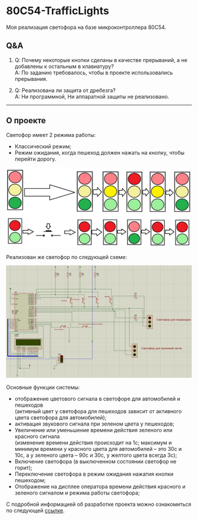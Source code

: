 # 80C54-TrafficLights

Моя реализация светофора на базе микроконтроллера 80С54.

## Q&A

1) Q: Почему некоторые кнопки сделаны в качестве прерываний, а не добавлены к остальным в клавиатуру?  
A: По заданию требовалось, чтобы в проекте использовались прерывания.

2) Q: Реализована ли защита от дребезга?  
   A: Ни программной, Ни аппаратной защиты не реализовано.

---

## О проекте

Светофор имеет 2 режима работы:

- Классический режим;
- Режим ожидания, когда пешеход должен нажать на кнопку, чтобы перейти дорогу.

![Режимы работы](/images/mode.jpg)

Реализован же светофор по следующей схеме:

![Схема](/images/scheme.jpg)

Основные функции системы:

- отображение цветового сигнала в светофоре для автомобилей и пешеходов  
(активный цвет у светофора для пешеходов зависит от активного цвета светофора для автомобилей);
- активация звукового сигнала при зеленом цвета у пешеходов;
- Увеличение или уменьшение времени действия зеленого или красного сигнала  
(изменение времени действия происходит на 1с; максимум и минимум времени у красного цвета для автомобилей – это 30с и 10с, а у зеленого цвета – 90с и 30с, у желтого цвета всегда 3с);
- Включение светофора (в выключенном состоянии светофор не горит);
- Переключение светофора в режим ожидания нажатия кнопки пешеходом;
- Отображение на дисплее оператора времени действия красного и зеленого сигналом и режима работы светофора;

С подробной информацией об разработке проекта можно ознакомиться по следующей <a href="/docs/development.pdf">ссылке</a>.

